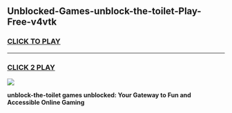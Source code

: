 
## Unblocked-Games-unblock-the-toilet-Play-Free-v4vtk
<h3>
<a href="https://premium76.site?title=unblock-the-toilet&ref=10A">CLICK TO PLAY</a></h3>
<hr>

<h3>
<a href="https://premium76.site?title=unblock-the-toilet&ref=10A">CLICK 2 PLAY</a>
  
</h3>

<a href="https://premium76.site?title=unblock-the-toilet&ref=10A"><img src="https://clearcache.store/games.png"></a>


**unblock-the-toilet games unblocked: Your Gateway to Fun and Accessible Online Gaming**
